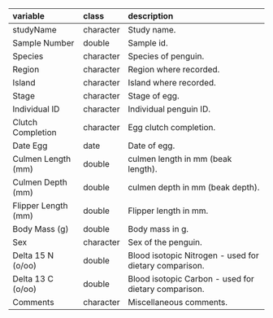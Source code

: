 |variable            |class     |description                           |
|:-------------------|:---------|:-------------------------------------|
|studyName           |character |Study name. |
|Sample Number       |double    |Sample id. |
|Species             |character |Species of penguin. |
|Region              |character |Region where recorded. |
|Island              |character |Island where recorded. |
|Stage               |character |Stage of egg. |
|Individual ID       |character |Individual penguin ID. |
|Clutch Completion   |character |Egg clutch completion. |
|Date Egg            |date      |Date of egg. |
|Culmen Length (mm)  |double    |culmen length in mm (beak length). |
|Culmen Depth (mm)   |double    |culmen depth in mm (beak depth). |
|Flipper Length (mm) |double    |Flipper length in mm. |
|Body Mass (g)       |double    |Body mass in g. |
|Sex                 |character |Sex of the penguin. |
|Delta 15 N (o/oo)   |double    |Blood isotopic Nitrogen - used for dietary comparison. |
|Delta 13 C (o/oo)   |double    |Blood isotopic Carbon - used for dietary comparison. |
|Comments            |character |Miscellaneous comments. |
